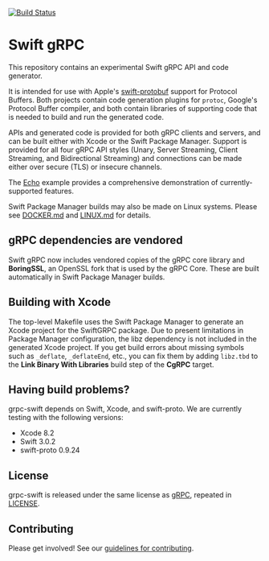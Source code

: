 [![Build Status](https://travis-ci.org/grpc/grpc-swift.svg?branch=master)](https://travis-ci.org/grpc/grpc-swift)

# Swift gRPC 

This repository contains an experimental Swift gRPC API
and code generator.

It is intended for use with Apple's 
[swift-protobuf](https://github.com/apple/swift-protobuf)
support for Protocol Buffers. Both projects contain 
code generation plugins for `protoc`, Google's 
Protocol Buffer compiler, and both contain libraries
of supporting code that is needed to build and run
the generated code.

APIs and generated code is provided for both gRPC clients
and servers, and can be built either with Xcode or the Swift
Package Manager. Support is provided for all four gRPC
API styles (Unary, Server Streaming, Client Streaming, 
and Bidirectional Streaming) and connections can be made
either over secure (TLS) or insecure channels.

The [Echo](Examples/Echo) example provides a comprehensive
demonstration of currently-supported features.

Swift Package Manager builds may also be made on Linux 
systems. Please see [DOCKER.md](DOCKER.md) and 
[LINUX.md](LINUX.md) for details.

## gRPC dependencies are vendored  

Swift gRPC now includes vendored copies of the gRPC core 
library and **BoringSSL**, an OpenSSL fork that is used by
the gRPC Core. These are built automatically in Swift Package
Manager builds.

## Building with Xcode

The top-level Makefile uses the Swift Package Manager to generate
an Xcode project for the SwiftGRPC package. Due to present limitations
in Package Manager configuration, the libz dependency is not included 
in the generated Xcode project. If you get build errors about missing
symbols such as `_deflate`, `_deflateEnd`, etc., you can fix them by
adding `libz.tbd` to the **Link Binary With Libraries** build step of 
the **CgRPC** target.

## Having build problems?

grpc-swift depends on Swift, Xcode, and swift-proto. We are currently
testing with the following versions:

- Xcode 8.2 
- Swift 3.0.2 
- swift-proto 0.9.24 

## License

grpc-swift is released under the same license as 
[gRPC](https://github.com/grpc/grpc), repeated in
[LICENSE](LICENSE). 

## Contributing

Please get involved! See our [guidelines for contributing](CONTRIBUTING.md).
